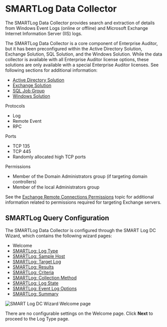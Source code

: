 # SMARTLog Data Collector

The SMARTLog Data Collector provides search and extraction of details from Windows Event Logs
(online or offline) and Microsoft Exchange Internet Information Server (IIS) logs.

The SMARTLog Data Collector is a core component of Enterprise Auditor, but it has been preconfigured
within the Active Directory Solution, Exchange Solution, SQL Solution, and the Windows Solution.
While the data collector is available with all Enterprise Auditor license options, these solutions
are only available with a special Enterprise Auditor licenses. See following sections for additional
information:

- [Active Directory Solution](/docs/accessanalyzer/11.6/solutions/activedirectory/overview.md)
- [Exchange Solution](/docs/accessanalyzer/11.6/solutions/exchange/overview.md)
- [SQL Job Group](/docs/accessanalyzer/11.6/solutions/databases/sql/overview.md)
- [Windows Solution](/docs/accessanalyzer/11.6/solutions/windows/overview.md)

Protocols

- Log
- Remote Event
- RPC

Ports

- TCP 135
- TCP 445
- Randomly allocated high TCP ports

Permissions

- Member of the Domain Administrators group (if targeting domain controllers)
- Member of the local Administrators group

See the
[Exchange Remote Connections Permissions](/docs/accessanalyzer/11.6/requirements/solutions/exchange/remoteconnections.md)
topic for additional information related to permissions required for targeting Exchange servers.

## SMARTLog Query Configuration

The SMARTLog Data Collector is configured through the SMART Log DC Wizard, which contains the
following wizard pages:

- Welcome
- [SMARTLog: Log Type](/docs/accessanalyzer/11.6/admin/datacollector/smartlog/logtype.md)
- [SMARTLog: Sample Host](/docs/accessanalyzer/11.6/admin/datacollector/smartlog/samplehost.md)
- [SMARTLog: Target Log](/docs/accessanalyzer/11.6/admin/datacollector/smartlog/targetlog.md)
- [SMARTLog: Results](/docs/accessanalyzer/11.6/admin/datacollector/smartlog/results.md)
- [SMARTLog: Criteria](/docs/accessanalyzer/11.6/admin/datacollector/smartlog/criteria.md)
- [SMARTLog: Collection Method](/docs/accessanalyzer/11.6/admin/datacollector/smartlog/collectionmethod.md)
- [SMARTLog: Log State](/docs/accessanalyzer/11.6/admin/datacollector/smartlog/logstate.md)
- [SMARTLog: Event Log Options](/docs/accessanalyzer/11.6/admin/datacollector/smartlog/eventlogoptions.md)
- [SMARTLog: Summary](/docs/accessanalyzer/11.6/admin/datacollector/smartlog/summary.md)

![SMART Log DC Wizard Welcome page](/img/versioned_docs/activitymonitor_7.1/activitymonitor/install/welcome.webp)

There are no configurable settings on the Welcome page. Click **Next** to proceed to the Log Type
page.
